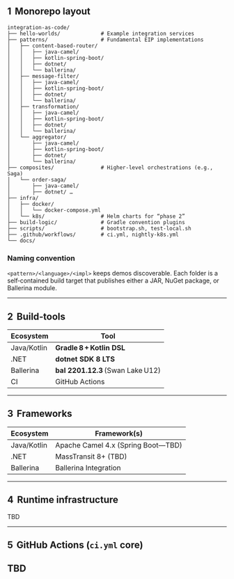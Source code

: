 ## 1  Monorepo layout

```
integration-as-code/
├── hello-worlds/             # Example integration services
├── patterns/                 # Fundamental EIP implementations
│   ├── content-based-router/
│   │   ├── java-camel/
│   │   ├── kotlin-spring-boot/
│   │   ├── dotnet/
│   │   └── ballerina/
│   ├── message-filter/
│   │   ├── java-camel/
│   │   ├── kotlin-spring-boot/
│   │   ├── dotnet/
│   │   └── ballerina/
│   ├── transformation/
│   │   ├── java-camel/
│   │   ├── kotlin-spring-boot/
│   │   ├── dotnet/
│   │   └── ballerina/
│   └── aggregator/
│       ├── java-camel/
│       ├── kotlin-spring-boot/
│       ├── dotnet/
│       └── ballerina/
├── composites/               # Higher‑level orchestrations (e.g., Saga)
│   └── order‑saga/
│       ├── java-camel/
│       ├── dotnet/ …
├── infra/
│   ├── docker/
│   │   └── docker-compose.yml
│   └── k8s/                  # Helm charts for “phase 2”
├── build-logic/              # Gradle convention plugins
├── scripts/                  # bootstrap.sh, test‑local.sh
├── .github/workflows/        # ci.yml, nightly‑k8s.yml
└── docs/
```

### Naming convention

`<pattern>/<language>/<impl>` keeps demos discoverable.
Each folder is a self‑contained build target that publishes either a JAR, NuGet package, or Ballerina module.

---

## 2  Build‑tools

| Ecosystem   | Tool                              |
| ----------- | --------------------------------- |
| Java/Kotlin | **Gradle 8 + Kotlin DSL**         |
| .NET        | **dotnet SDK 8 LTS**              |
| Ballerina   | **bal 2201.12.3** (Swan Lake U12) |
| CI          | GitHub Actions                    |                                                             |

---

## 3  Frameworks

| Ecosystem   | Framework(s)                        |
| ----------- | ----------------------------------- |
| Java/Kotlin | Apache Camel 4.x (Spring Boot—TBD)  |
| .NET        | MassTransit 8+ (TBD)                |
| Ballerina   | Ballerina Integration               |

---

## 4  Runtime infrastructure

TBD

---

## 5  GitHub Actions (`ci.yml` core)

TBD
---
